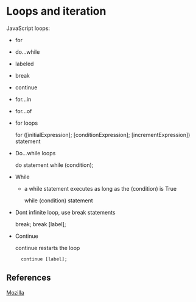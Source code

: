 # Loops and iteration

JavaScript loops:

- for
- do...while
- labeled
- break
- continue
- for...in
- for...of

- for loops

    for ([initialExpression]; [conditionExpression]; [incrementExpression])
     statement

- Do...while loops

    do
     statement
    while (condition);

- While
  - a while statement executes as long as the (condition) is True

    while (condition)
      statement

- Dont infinite loop, use break statements

    break;
    break [label];

- Continue

    continue restarts the loop

        continue [label];

## References

[Mozilla](https://developer.mozilla.org/en-US/docs/Web/JavaScript/Guide/Loops_and_iteration)